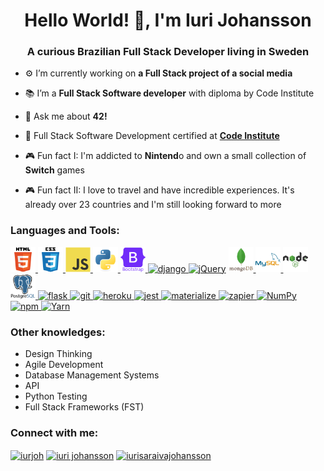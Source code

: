 <h1 align="center">Hello World! 👋, I'm Iuri Johansson</h1>
<h3 align="center">A curious Brazilian Full Stack Developer living in Sweden</h3>

<!-- <p align="center"> <a href="https://github.com/ryo-ma/github-profile-trophy"><img src="https://github-profile-trophy.vercel.app/?username=iurjoh" alt="iurjoh" /></a> </p> -->

- ⚙️ I’m currently working on **a Full Stack project of a social media**

- 📚 I’m a **Full Stack Software developer** with diploma by Code Institute

- 💬 Ask me about **42!**

- 🧰 Full Stack Software Development certified at **[Code Institute](https://codeinstitute.net/)**

- 🎮 Fun fact I: I'm addicted to **Nintend**o and own a small collection of **Switch** games

- 🎮 Fun fact II: I love to travel and have incredible experiences. It's already over 23 countries and I'm still looking forward to more

<div>
  <h3 align="left">Languages and Tools:</h3>
    <p align="left"> <a href="https://www.w3.org/html/" title="HTML5" target="_blank" rel="noreferrer"> <img src="https://raw.githubusercontent.com/devicons/devicon/master/icons/html5/html5-original-wordmark.svg" alt="html5" width="40" height="40"/> </a> <a href="https://www.w3schools.com/css/" title="CSS3" target="_blank" rel="noreferrer"> <img src="https://raw.githubusercontent.com/devicons/devicon/master/icons/css3/css3-original-wordmark.svg" alt="css3" width="40" height="40"/> </a> <a href="https://developer.mozilla.org/en-US/docs/Web/JavaScript" title="JavaScript" target="_blank" rel="noreferrer"> <img src="https://raw.githubusercontent.com/devicons/devicon/master/icons/javascript/javascript-original.svg" alt="javascript" width="40" height="40"/> </a> <a href="https://www.python.org" title="Python" target="_blank" rel="noreferrer"> <img src="https://raw.githubusercontent.com/devicons/devicon/master/icons/python/python-original.svg" alt="python" width="40" height="40"/> </a> <a href="https://getbootstrap.com" title="Bootstrap" target="_blank" rel="noreferrer"> <img src="https://raw.githubusercontent.com/devicons/devicon/master/icons/bootstrap/bootstrap-plain-wordmark.svg" alt="bootstrap" width="40" height="40"/> </a> <a href="https://www.djangoproject.com/" title="Django" target="_blank" rel="noreferrer"> <img src="https://cdn.worldvectorlogo.com/logos/django.svg" alt="django" width="40" height="40"/> <a href="https://jquery.com/" title="jQuery"><img src="https://github.com/get-icon/geticon/raw/master/icons/jquery-icon.svg" alt="jQuery" width="40px" height="40px"></a> <a href="https://www.mongodb.com/" title="MongoDB" target="_blank" rel="noreferrer"> <img src="https://raw.githubusercontent.com/devicons/devicon/master/icons/mongodb/mongodb-original-wordmark.svg" alt="mongodb" width="40" height="40"/> </a> <a href="https://www.mysql.com/" title="MySQL" target="_blank" rel="noreferrer"> <img src="https://raw.githubusercontent.com/devicons/devicon/master/icons/mysql/mysql-original-wordmark.svg" alt="mysql" width="40" height="40"/> </a> <a href="https://nodejs.org" title="NodeJS" target="_blank" rel="noreferrer"> <img src="https://raw.githubusercontent.com/devicons/devicon/master/icons/nodejs/nodejs-original-wordmark.svg" alt="nodejs" width="40" height="40"/> </a> <a href="https://www.postgresql.org" title="PostgreSQL" target="_blank" rel="noreferrer"> <img src="https://raw.githubusercontent.com/devicons/devicon/master/icons/postgresql/postgresql-original-wordmark.svg" alt="postgresql" width="40" height="40"/> </a> <a href="https://flask.palletsprojects.com/" title="Flask" target="_blank" rel="noreferrer"> <img src="https://www.vectorlogo.zone/logos/pocoo_flask/pocoo_flask-icon.svg" alt="flask" width="40" height="40"/> </a> <a href="https://git-scm.com/" title="Git" target="_blank" rel="noreferrer"> <img src="https://www.vectorlogo.zone/logos/git-scm/git-scm-icon.svg" alt="git" width="40" height="40"/> </a> <a href="https://heroku.com" title="Heroku" target="_blank" rel="noreferrer"> <img src="https://www.vectorlogo.zone/logos/heroku/heroku-icon.svg" alt="heroku" width="40" height="40"/> </a> <a href="https://jestjs.io" title="JestJS" target="_blank" rel="noreferrer"> <img src="https://www.vectorlogo.zone/logos/jestjsio/jestjsio-icon.svg" alt="jest" width="40" height="40"/> </a> <a href="https://materializecss.com/" title="Materialize" target="_blank" rel="noreferrer"> <img src="https://raw.githubusercontent.com/prplx/svg-logos/5585531d45d294869c4eaab4d7cf2e9c167710a9/svg/materialize.svg" alt="materialize" width="40" height="40"/> </a> <a href="https://zapier.com" title="Zapier" target="_blank" rel="noreferrer"> <img src="https://www.vectorlogo.zone/logos/zapier/zapier-icon.svg" alt="zapier" width="40" height="40"/> </a> <a href="https://numpy.org/" title="NumPy"><img src="https://github.com/get-icon/geticon/raw/master/icons/numpy-icon.svg" alt="NumPy" width="40px" height="40px"></a> <a href="https://www.npmjs.com/" title="npm"><img src="https://github.com/get-icon/geticon/raw/master/icons/npm.svg" alt="npm" width="40px" height="40px"> </a> <a href="https://yarnpkg.com/" title="Yarn"><img src="https://github.com/get-icon/geticon/raw/master/icons/yarn.svg" alt="Yarn" width="40px" height="40px"> </a> </p>
</div>

### Other knowledges:
- Design Thinking
- Agile Development
- Database Management Systems
- API
- Python Testing
- Full Stack Frameworks (FST)

<!-- <div>
  <a><img align="center" src="https://github-readme-stats.vercel.app/api/top-langs?username=iurjoh&show_icons=true&locale=en&layout=compact&theme=transparent" alt="iurjoh" /></a>

  <a>&nbsp;<img align="center" src="https://github-readme-stats.vercel.app/api?username=iurjoh&show_icons=true&locale=en&theme=transparent" alt="iurjoh" /></a>


  <a><img align="center" src="https://github-readme-streak-stats.herokuapp.com/?user=iurjoh&theme=transparent" alt="iurjoh" /> </a>
</div> -->


 
<div>
  <h3 align="left">Connect with me:</h3>
    <p align="left">
      <a href="https://codepen.io/iurjoh" target="blank"><img align="center" src="https://raw.githubusercontent.com/rahuldkjain/github-profile-readme-generator/master/src/images/icons/Social/codepen.svg" alt="iurjoh" height="30" width="40" /></a>
    <!-- <a href="https://dev.to/iurjoh" target="blank"><img align="center" src="https://raw.githubusercontent.com/rahuldkjain/github-profile-readme-generator/master/src/images/icons/Social/devto.svg" alt="iurjoh" height="30" width="40" /></a> -->
      <a href="https://linkedin.com/in/iuri johansson" target="blank"><img align="center" src="https://raw.githubusercontent.com/rahuldkjain/github-profile-readme-generator/master/src/images/icons/Social/linked-in-alt.svg" alt="iuri johansson" height="30" width="40" /></a>
      <a href="https://instagram.com/iurisaraivajohansson" target="blank"><img align="center" src="https://raw.githubusercontent.com/rahuldkjain/github-profile-readme-generator/master/src/images/icons/Social/instagram.svg" alt="iurisaraivajohansson" height="30" width="40" /></a>
    </p>
</div>
